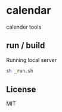 # calendar 
calender tools

## run / build
Running local server
```sh
sh _run.sh
```

## License
MIT
